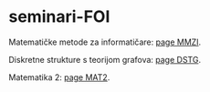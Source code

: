 # seminari-FOI

Matematičke metode za informatičare: [page MMZI](https://damba8-linux.github.io/seminari-FOI/MMZI_seminari.html).

Diskretne strukture s teorijom grafova: [page DSTG](https://damba8-linux.github.io/seminari-FOI/DSTG_seminari.html).

Matematika 2: [page MAT2](https://damba8-linux.github.io/seminari-FOI/MAT2_seminari.html).
